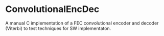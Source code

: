 # ConvolutionalEncDec
A manual C implementation of a FEC convolutional encoder and decoder (Viterbi) to test techniques for SW implementaton.
